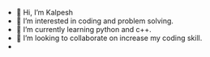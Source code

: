 - 👋 Hi, I’m Kalpesh
- 👀 I’m interested in coding and problem solving.
- 🌱 I’m currently learning python and c++.
- 💞️ I’m looking to collaborate on increase my coding skill.
-

